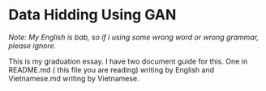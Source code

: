 # Data Hidding Using GAN
*Note: My English is bab, so if i using some wrong word or wrong grammar, please ignore.*

This is my graduation essay.
I have two document guide for this. One in README.md ( this file you are reading) writing by English and Vietnamese.md writing by Vietnamese. 

